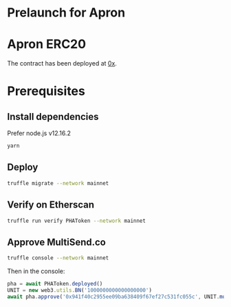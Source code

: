 # Prelaunch for Apron

# Apron ERC20

The contract has been deployed at [0x](https://etherscan.io/address/0x).

# Prerequisites

## Install dependencies

Prefer node.js v12.16.2

```bash
yarn
```

## Deploy

```bash
truffle migrate --network mainnet
```

## Verify on Etherscan

```bash
truffle run verify PHAToken --network mainnet
```

## Approve MultiSend.co

```bash
truffle console --network mainnet
```

Then in the console:

```js
pha = await PHAToken.deployed()
UNIT = new web3.utils.BN('1000000000000000000')
await pha.approve('0x941f40c2955ee09ba638409f67ef27c531fc055c', UNIT.muln(10000))
```
